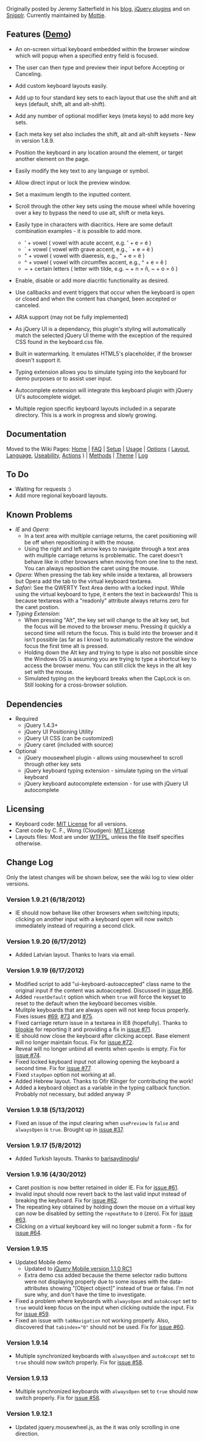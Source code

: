 Originally posted by Jeremy Satterfield in his [blog](http://jsatt.blogspot.com/2010/01/on-screen-keyboard-widget-using-jquery.html), [jQuery plugins](http://plugins.jquery.com/project/virtual_keyboard) and on [Snipplr](http://snipplr.com/view/21577/virtual-keyboard-widget/). Currently maintained by [Mottie](https://github.com/Mottie/Keyboard).

## Features ([Demo](http://mottie.github.com/Keyboard/))

* An on-screen virtual keyboard embedded within the browser window which will popup when a specified entry field is focused.
* The user can then type and preview their input before Accepting or Canceling.
* Add custom keyboard layouts easily.
* Add up to four standard key sets to each layout that use the shift and alt keys (default, shift, alt and alt-shift).
* Add any number of optional modifier keys (meta keys) to add more key sets.
* Each meta key set also includes the shift, alt and alt-shift keysets - New in version 1.8.9.
* Position the keyboard in any location around the element, or target another element on the page.
* Easily modify the key text to any language or symbol.
* Allow direct input or lock the preview window.
* Set a maximum length to the inputted content.
* Scroll through the other key sets using the mouse wheel while hovering over a key to bypass the need to use alt, shift or meta keys.
* Easily type in characters with diacritics. Here are some default combination examples - it is possible to add more.

    * ' + vowel ( vowel with acute accent, e.g. ' + e = é )
    * \` + vowel ( vowel with grave accent, e.g., \` + e = è )
    * " + vowel ( vowel with diaeresis, e.g., " + e = ë )
    * ^ + vowel ( vowel with circumflex accent, e.g., ^ + e = ê )
    * ~ + certain letters ( letter with tilde, e.g. ~ + n = ñ, ~ + o = õ )

* Enable, disable or add more diacritic functionality as desired.
* Use callbacks and event triggers that occur when the keyboard is open or closed and when the content has changed, been accepted or canceled.
* ARIA support (may not be fully implemented)
* As jQuery UI is a dependancy, this plugin's styling will automatically match the selected jQuery UI theme with the exception of the required CSS found in the keyboard.css file.
* Built in watermarking. It emulates HTML5's placeholder, if the browser doesn't support it.
* Typing extension allows you to simulate typing into the keyboard for demo purposes or to assist user input.
* Autocomplete extension will integrate this keyboard plugin with jQuery UI's autocomplete widget.
* Multiple region specific keyboard layouts included in a separate directory. This is a work in progress and slowly growing.

## Documentation

Moved to the Wiki Pages: [Home](https://github.com/Mottie/Keyboard/wiki/Home) | [FAQ](https://github.com/Mottie/Keyboard/wiki/FAQ) | [Setup](https://github.com/Mottie/Keyboard/wiki/Setup) | [Usage](https://github.com/Mottie/Keyboard/wiki/Usage) | [Options](https://github.com/Mottie/Keyboard/wiki/Options) ( [Layout](https://github.com/Mottie/Keyboard/wiki/Layout), [Language](https://github.com/Mottie/Keyboard/wiki/Language), [Useability](https://github.com/Mottie/Keyboard/wiki/Useability), [Actions](https://github.com/Mottie/Keyboard/wiki/Actions) ) | [Methods](https://github.com/Mottie/Keyboard/wiki/Methods) | [Theme](https://github.com/Mottie/Keyboard/wiki/Theme) | [Log](https://github.com/Mottie/Keyboard/wiki/Log)

## To Do

* Waiting for requests :)
* Add more regional keyboard layouts.

## Known Problems 

* *IE* and *Opera*:
    * In a text area with multiple carriage returns, the caret positioning will be off when repositioning it with the mouse.
    * Using the right and left arrow keys to navigate through a text area with multiple carriage returns is problematic. The caret doesn't behave like in other browsers when moving from one line to the next. You can always reposition the caret using the mouse.
* *Opera*: When pressing the tab key while inside a textarea, all browsers but Opera add the tab to the virtual keyboard textarea.
* *Safari*: See the QWERTY Text Area demo with a locked input. While using the virtual keyboard to type, it enters the text in backwards! This is because textareas with a "readonly" attribute always returns zero for the caret postion.
* *Typing Extension*:
    * When pressing "Alt", the key set will change to the alt key set, but the focus will be moved to the browser menu. Pressing it quickly a second time will return the focus. This is build into the browser and it isn't possible (as far as I know) to automatically restore the window focus the first time alt is pressed.
    * Holding down the Alt key and trying to type is also not possible since the Windows OS is assuming you are trying to type a shortcut key to access the browser menu. You can still click the keys in the alt key set with the mouse.
    * Simulated typing on the keyboard breaks when the CapLock is on. Still looking for a cross-browser solution.

## Dependencies
* Required
    * jQuery 1.4.3+
    * jQuery UI Positioning Utility
    * jQuery UI CSS (can be customized)
    * jQuery caret (included with source)
* Optional
    * jQuery mousewheel plugin - allows using mousewheel to scroll through other key sets
    * jQuery keyboard typing extension - simulate typing on the virtual keyboard
    * jQuery keyboard autocomplete extension - for use with jQuery UI autocomplete

## Licensing

* Keyboard code: [MIT License](http://www.opensource.org/licenses/mit-license.php) for all versions.
* Caret code by C. F., Wong (Cloudgen): [MIT License](http://www.opensource.org/licenses/mit-license.php)
* Layouts files: Most are under [WTFPL](http://sam.zoy.org/wtfpl/), unless the file itself specifies otherwise.

## Change Log

Only the latest changes will be shown below, see the wiki log to view older versions.

### Version 1.9.21 (6/18/2012)

* IE should now behave like other browsers when switching inputs; clicking on another input with a keyboard open will now switch immediately instead of requiring a second click.

### Version 1.9.20 (6/17/2012)

* Added Latvian layout. Thanks to Ivars via email.

### Version 1.9.19 (6/17/2012)

* Modified script to add "ui-keyboard-autoaccepted" class name to the original input if the content was autoaccepted. Discussed in [issue #66](https://github.com/Mottie/Keyboard/issues/66).
* Added `resetDefault` option which when `true` will force the keyset to reset to the default when the keyboard becomes visible.
* Mulitple keyboards that are always open will not keep focus properly. Fixes issues [#69](https://github.com/Mottie/Keyboard/issues/69), [#73](https://github.com/Mottie/Keyboard/issues/73) and [#75](https://github.com/Mottie/Keyboard/issues/75).
* Fixed carriage return issue in a textarea in IE8 (hopefully). Thanks to [blookie](https://github.com/blookie) for reporting it and providing a fix in [issue #71](https://github.com/Mottie/Keyboard/issues/71).
* IE should now close the keyboard after clicking accept. Base element will no longer maintain focus. Fix for [issue #72](https://github.com/Mottie/Keyboard/issues/72).
* Reveal will no longer unbind all events when `openOn` is empty. Fix for [issue #74](https://github.com/Mottie/Keyboard/issues/74).
* Fixed locked keyboard input not allowing opening the keyboard a second time. Fix for [issue #77](https://github.com/Mottie/Keyboard/issues/77).
* Fixed `stayOpen` option not working at all.
* Added Hebrew layout. Thanks to Ofir Klinger for contributing the work!
* Added a keyboard object as a variable in the typing callback function. Probably not necessary, but added anyway :P

### Version 1.9.18 (5/13/2012)

* Fixed an issue of the input clearing when `usePreview` is `false` and `alwaysOpen` is `true`. Brought up in [issue #37](https://github.com/Mottie/Keyboard/issues/37#issuecomment-5298677).

### Version 1.9.17 (5/8/2012)

* Added Turkish layouts. Thanks to [barisaydinoglu](https://github.com/barisaydinoglu)!

### Version 1.9.16 (4/30/2012)

* Caret position is now better retained in older IE. Fix for [issue #61](https://github.com/Mottie/Keyboard/issues/61).
* Invalid input should now revert back to the last valid input instead of breaking the keyboard. Fix for [issue #62](https://github.com/Mottie/Keyboard/issues/62).
* The repeating key obtained by holding down the mouse on a virtual key can now be disabled by setting the `repeatRate` to `0` (zero). Fix for [issue #63](https://github.com/Mottie/Keyboard/issues/63).
* Clicking on a virtual keyboard key will no longer submit a form - fix for [issue #64](https://github.com/Mottie/Keyboard/issues/64).

### Version 1.9.15

* Updated Mobile demo
  * Updated to [jQuery Mobile version 1.1.0 RC1](http://jquerymobile.com/blog/2012/02/28/announcing-jquery-mobile-1-1-0-rc1/)
  * Extra demo css added because the theme selector radio buttons were not displaying properly due to some issues with the data-attributes showing "[Object object]" instead of true or false. I'm not sure why, and don't have the time to investigate.
* Fixed a problem where keyboards with `alwaysOpen` and `autoAccept` set to `true` would keep focus on the input when clicking outside the input. Fix for [issue #59](https://github.com/Mottie/Keyboard/issues/59).
* Fixed an issue with `tabNavigation` not working properly. Also, discovered that `tabindex="0"` should not be used. Fix for [issue #60](https://github.com/Mottie/Keyboard/issues/60).

### Version 1.9.14

* Multiple synchronized keyboards with `alwaysOpen` and `autoAccept` set to `true` should now switch properly. Fix for [issue #58](https://github.com/Mottie/Keyboard/issues/58).

### Version 1.9.13

* Multiple synchronized keyboards with `alwaysOpen` set to `true` should now switch properly. Fix for [issue #58](https://github.com/Mottie/Keyboard/issues/58).

### Version 1.9.12.1

* Updated jquery.mousewheel.js, as the it was only scrolling in one direction.
